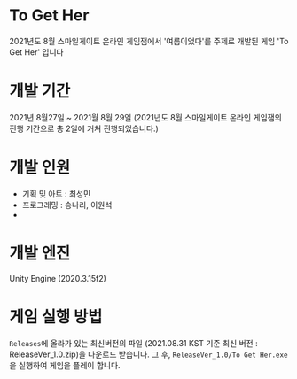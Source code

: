 # To Get Her
2021년도 8월 스마일게이트 온라인 게임잼에서 '여름이었다'를 주제로 개발된 게임 'To Get Her' 입니다

# 개발 기간
2021년 8월27일 ~ 2021월 8월 29일 (2021년도 8월 스마일게이트 온라인 게임잼의 진행 기간으로 총 2일에 거쳐 진행되었습니다.)

# 개발 인원
 - 기획 및 아트 : 최성민
 - 프로그래밍 : 송나리, 이원석
 - 
# 개발 엔진
Unity Engine (2020.3.15f2)

# 게임 실행 방법
`Releases`에 올라가 있는 최신버전의 파일 (2021.08.31 KST 기준 최신 버전 : ReleaseVer_1.0.zip)을 다운로드 받습니다.
그 후, `ReleaseVer_1.0/To Get Her.exe` 을 실행하여 게임을 플레이 합니다.
